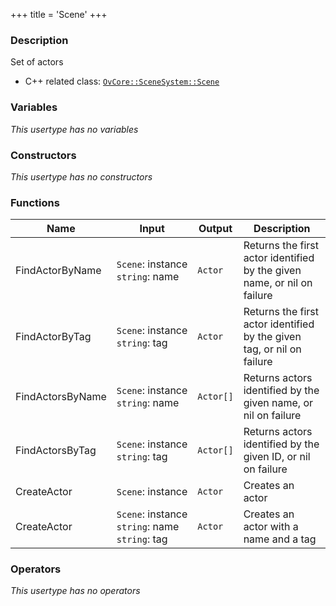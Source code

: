 +++
title = 'Scene'
+++

### Description
Set of actors

- C++ related class: [`OvCore::SceneSystem::Scene`](https://github.com/Overload-Technologies/Overload/tree/main/Sources/Overload/OvCore/include/OvCore/SceneSystem/Scene.h)

### Variables
_This usertype has no variables_

### Constructors
_This usertype has no constructors_

### Functions
|Name|Input|Output|Description|
|-|-|-|-|
|FindActorByName|`Scene`:&nbsp;instance<br>`string`:&nbsp;name<br>|`Actor`|Returns the first actor identified by the given name, or nil on failure|
|FindActorByTag|`Scene`:&nbsp;instance<br>`string`:&nbsp;tag<br>|`Actor`|Returns the first actor identified by the given tag, or nil on failure|
|FindActorsByName|`Scene`:&nbsp;instance<br>`string`:&nbsp;name<br>|`Actor[]`|Returns actors identified by the given name, or nil on failure|
|FindActorsByTag|`Scene`:&nbsp;instance<br>`string`:&nbsp;tag<br>|`Actor[]`|Returns actors identified by the given ID, or nil on failure|
|CreateActor|`Scene`:&nbsp;instance<br>|`Actor`|Creates an actor|
|CreateActor|`Scene`:&nbsp;instance<br>`string`:&nbsp;name<br>`string`:&nbsp;tag<br>|`Actor`|Creates an actor with a name and a tag|

### Operators
_This usertype has no operators_
